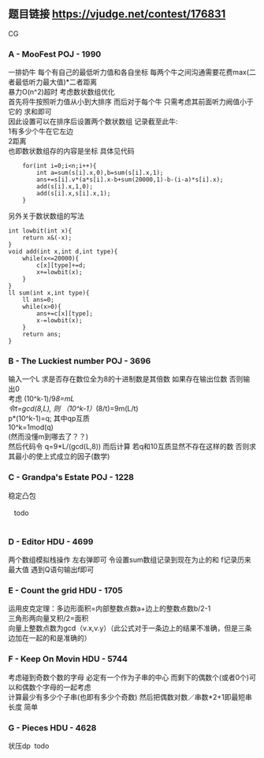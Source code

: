 ## 题目链接 https://vjudge.net/contest/176831

CG

### A - MooFest POJ - 1990 
一排奶牛 每个有自己的最低听力值和各自坐标 每两个牛之间沟通需要花费max(二者最低听力最大值)*二者距离<br>
暴力O(n^2)超时 考虑数状数组优化<br>
首先将牛按照听力值从小到大排序 而后对于每个牛 只需考虑其前面听力阙值小于它的 求和即可<br>
因此设置可以在排序后设置两个数状数组<be>
记录截至此牛:<br>
1有多少个牛在它左边 <br>
2距离 <br>
也即数状数组存的内容是坐标 具体见代码
    
    
        for(int i=0;i<n;i++){
            int a=sum(s[i].x,0),b=sum(s[i].x,1);
            ans+=s[i].v*(a*s[i].x-b+sum(20000,1)-b-(i-a)*s[i].x);
            add(s[i].x,1,0);
            add(s[i].x,s[i].x,1);
        }
    
    
另外关于数状数组的写法
    
    
    int lowbit(int x){
        return x&(-x);
    }
    void add(int x,int d,int type){
        while(x<=20000){
            c[x][type]+=d;
            x+=lowbit(x);
        }
    }
    ll sum(int x,int type){
        ll ans=0;
        while(x>0){
            ans+=c[x][type];
            x-=lowbit(x);
        }
        return ans;
    }
    
    
### B - The Luckiest number POJ - 3696 
输入一个L 求是否存在数位全为8的十进制数是其倍数 如果存在输出位数 否则输出0<br>
考虑  (10^k-1)/9*8=mL<br>
令t=gcd(8,L), 则 （10^k-1）*(8/t)=9m(L/t)<br>
p*(10^k-1)=q; 其中qp互质<br>
10^k=1mod(q) <br>  (然而没懂m到哪去了？？)<br>
然后代码令 q=9*L/(gcd(L,8)) 而后计算 若q和10互质显然不存在这样的数 否则求其最小的使上式成立的因子(数学)

### C - Grandpa's Estate POJ - 1228 
稳定凸包
<br>
<br>    todo
<br>
<br>

### D - Editor HDU - 4699 
两个数组模拟栈操作 左右弹即可 令设置sum数组记录到现在为止的和 f记录历来最大值 遇到Q语句输出f即可

### E - Count the grid HDU - 1705 
运用皮克定理：多边形面积=内部整数点数a+边上的整数点数b/2-1<br>
三角形两向量叉积/2=面积<br>
向量上整数点数为gcd（v.x,v.y）（此公式对于一条边上的结果不准确，但是三条边加在一起的和是准确的）<br>

### F - Keep On Movin HDU - 5744 
考虑碰到奇数个数的字母 必定有一个作为子串的中心 而剩下的偶数个(或者0个)可以和偶数个字母的一起考虑<br>
计算最少有多少个子串(也即有多少个奇数) 然后把偶数对数／串数*2+1即最短串长度 简单

### G - Pieces HDU - 4628 
状压dp  todo



    
    
    
    
